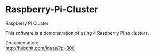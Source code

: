 Raspberry-Pi-Cluster
====================

Raspberry Pi Cluster

This software is a demonstration of using 4 Raspberry Pi as clusters.

Documentation:  
http://hubonit.com/ideas/?p=300

